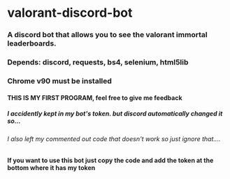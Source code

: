 # valorant-discord-bot
### A discord bot that allows you to see the valorant immortal leaderboards.
### Depends: discord, requests, bs4, selenium, html5lib
### Chrome v90 must be installed

#### THIS IS MY FIRST PROGRAM, feel free to give me feedback
##### I accidently kept in my bot's token. but discord automatically changed it so...
###### I also left my commented out code that doesn't work so just ignore that....

#### If you want to use this bot just copy the code and add the token at the bottom where it has my token